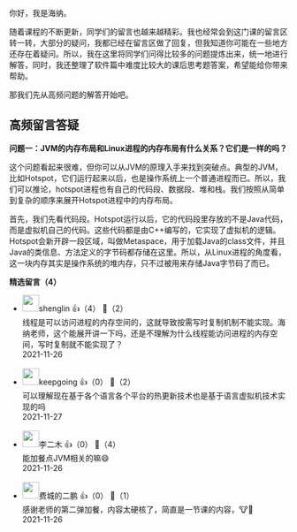你好，我是海纳。

随着课程的不断更新，同学们的留言也越来越精彩。我也经常会到这门课的留言区转一转，大部分的疑问，我都已经在留言区做了回复，但我知道你可能在一些地方还存在着疑问。所以，我在这里将同学们问得比较多的问题提炼出来，统一地进行解答，同时，我还整理了软件篇中难度比较大的课后思考题答案，希望能给你带来帮助。

那我们先从高频问题的解答开始吧。

## 高频留言答疑

**问题一：JVM的内存布局和Linux进程的内存布局有什么关系？它们是一样的吗？**

这个问题看起来很难，但你可以从JVM的原理入手来找到突破点。典型的JVM，比如Hotspot，它们运行起来以后，也是操作系统上一个普通进程而已。所以，我们可以推论，hotspot进程也有自己的代码段、数据段、堆和栈。我们按照从简单到复杂的顺序来展开Hotspot进程中的内存布局。

首先，我们先看代码段。Hotspot运行以后，它的代码段里存放的不是Java代码，而是虚拟机自己的代码。这些代码都是由C++编写的，它实现了虚拟机的逻辑。Hotspot会新开辟一段区域，叫做Metaspace，用于加载Java的class文件，并且Java的类信息、方法定义的字节码都存储在这里。所以，从Linux进程的角度看，这一块内存其实是操作系统的堆内存，只不过被用来存储Java字节码了而已。
<div><strong>精选留言（4）</strong></div><ul>
<li><img src="" width="30px"><span>shenglin</span> 👍（4） 💬（2）<div>线程是可以访问进程的内存空间的，这就导致按需写时复制机制不能实现。海纳老师，这个能展开讲一下吗，还是不理解为什么线程能访问进程的内存空间，写时复制就不能实现了？</div>2021-11-26</li><br/><li><img src="https://static001.geekbang.org/account/avatar/00/16/73/9b/67a38926.jpg" width="30px"><span>keepgoing</span> 👍（0） 💬（2）<div>可以理解现在基于各个语言各个平台的热更新技术也是基于语言虚拟机技术实现的吗</div>2021-11-27</li><br/><li><img src="https://static001.geekbang.org/account/avatar/00/10/d4/f3/129d6dfe.jpg" width="30px"><span>李二木</span> 👍（0） 💬（4）<div>能加餐点JVM相关的嘛😄</div>2021-11-26</li><br/><li><img src="https://static001.geekbang.org/account/avatar/00/10/cd/ed/825d84ee.jpg" width="30px"><span>费城的二鹏</span> 👍（0） 💬（1）<div>感谢老师的第二弹加餐，内容太硬核了，简直是一节课的内容，🐮🍺</div>2021-11-26</li><br/>
</ul>